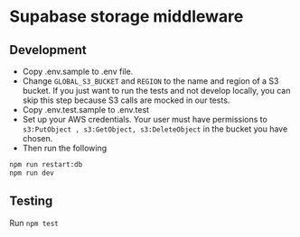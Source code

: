 # Supabase storage middleware

## Development

- Copy .env.sample to .env file.
- Change `GLOBAL_S3_BUCKET` and `REGION` to the name and region of a S3 bucket. If you just want to run the tests and not develop locally, you can skip this step because S3 calls are mocked in our tests.
- Copy .env.test.sample to .env.test
- Set up your AWS credentials. Your user must have permissions to `s3:PutObject , s3:GetObject, s3:DeleteObject` in the bucket you have chosen.
- Then run the following

```bash
npm run restart:db
npm run dev
```

## Testing

Run `npm test`
